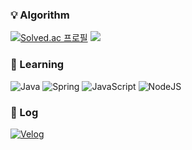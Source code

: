 ### 💡 Algorithm

[![Solved.ac 프로필](http://mazassumnida.wtf/api/v2/generate_badge?boj=hduck0729)](https://solved.ac/hduck0729)
<img src = "http://mazandi.herokuapp.com/api?handle=hduck0729&theme=warm"/>

### 🤔 Learning

![Java](https://img.shields.io/badge/Java-007396.svg?&style=for-the-badge&logo=Java&logoColor=white)
![Spring](https://img.shields.io/badge/Spring-6DB33F.svg?&style=for-the-badge&logo=Spring&logoColor=white)
![JavaScript](https://img.shields.io/badge/JavaScript-F7DF1E.svg?&style=for-the-badge&logo=JavaScript&logoColor=white)
![NodeJS](https://img.shields.io/badge/NodeJS-339933.svg?&style=for-the-badge&logo=nodedotjs&logoColor=white)

### 📝 Log

<a href = "https://velog.io/@hduck0729">![Velog](https://img.shields.io/badge/Velog-20C997.svg?&style=for-the-badge&logo=velog&logoColor=white)</a>
